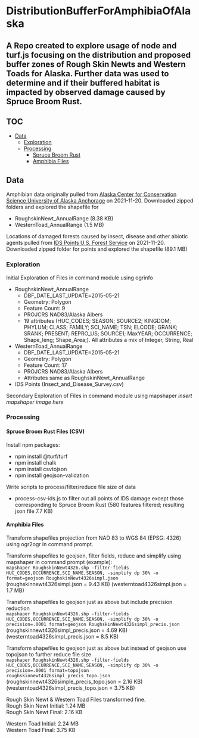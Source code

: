 # DistributionBufferForAmphibiaOfAlaska

## A Repo created to explore usage of node and turf.js focusing on the distribution and proposed buffer zones of Rough Skin Newts and Western Toads for Alaska. Further data was used to determine and if their buffered habitat is impacted by observed damage caused by Spruce Broom Rust.

## TOC
- [Data](#Data)
    - [Exploration](#Exploration)
    - [Processing](#Processing)
        - [Spruce Broom Rust](#Spruce-Broom-Rust-File)
        - [Amphibia Files](#Amphibia-Files)

## Data
Amphibian data originally pulled from [Alaska Center for Conservation Science University of Alaska Anchorage](http://akgap.uaa.alaska.edu/species-data/) on 2021-11-20. Downloaded zipped folders and explored the shapefile for 

- RoughskinNewt_AnnualRange (8.38 KB)
- WesternToad_AnnualRange (1.5 MB)

Locations of damaged forests caused by insect, disease and other abiotic agents pulled from [IDS Points U.S. Forest Service](https://gis.data.alaska.gov/search?collection=Dataset&q=point) on 2021-11-20. Downloaded zipped folder for points and explored the shapefile (89.1 MB)

### Exploration
Initial Exploration of Files in command module using ogrinfo

- RoughskinNewt_AnnualRange 
    - DBF_DATE_LAST_UPDATE=2015-05-21
    - Geometry: Polygon
    - Feature Count: 9
    - PROJCRS NAD83/Alaska Albers
    - 19 attributes (HUC_CODES; SEASON; SOURCE2; KINGDOM; PHYLUM; CLASS; FAMILY; SCI_NAME; TSN; ELCODE; GRANK; SRANK; PRESENT; REPRO_US; SOURCE1; MaxYEAR; OCCURRENCE; Shape_leng; Shape_Area;). All attributes a mix of Integer, String, Real
- WesternToad_AnnualRange
    - DBF_DATE_LAST_UPDATE=2015-05-21
    - Geometry: Polygon
    - Feature Count: 17 
    - PROJCRS NAD83/Alaska Albers
    - Attributes same as RoughskinNewt_AnnualRange 
- IDS Points (Insect_and_Disease_Survey.csv) 

Secondary Exploration of Files in command module using mapshaper
*insert mapshaper image here*

### Processing

#### Spruce Broom Rust Files (CSV)
Install npm packages:
- npm install @turf/turf
- npm install chalk
- npm install csvtojson
- npm install geojson-validation

Write scripts to process/filter/reduce file size of data
- process-csv-ids.js to filter out all points of IDS damage except those corresponding to Spruce Broom Rust (580 features filtered; resulting json file 7.7 KB)

#### Amphibia Files
Transform shapefiles projection from NAD 83 to WGS 84 (EPSG: 4326) using ogr2ogr in command prompt.

Transform shapefiles to geojson, filter fields, reduce and simplify using mapshaper in command prompt (example):  
`mapshaper RoughskinNewt4326.shp -filter-fields HUC_CODES,OCCURRENCE,SCI_NAME,SEASON, -simplify dp 30% -o format=geojson RoughskinNewt4326simpl.json`  
(roughskinnewt4326simpl.json = 9.43 KB)
(westerntoad4326simpl.json = 1.7 MB)

Transform shapefiles to geojson just as above but include precision reduction  
`mapshaper RoughskinNewt4326.shp -filter-fields HUC_CODES,OCCURRENCE,SCI_NAME,SEASON, -simplify dp 30% -o precision=.0001 format=geojson RoughskinNewt4326simpl_precis.json`  
(roughskinnewt4326simpl_precis.json = 4.69 KB)
(westerntoad4326simpl_precis.json = 8.5 KB)

Transform shapefiles to geojson just as above but instead of geojson use topojson to further reduce file size  
`mapshaper RoughskinNewt4326.shp -filter-fields HUC_CODES,OCCURRENCE,SCI_NAME,SEASON, -simplify dp 30% -o precision=.0001 format=topojson roughskinnewt4326simpl_precis_topo.json`  
(roughskinnewt4326simple_precis_topo.json = 2.16 KB)  
(westerntoad4326simpl_precis_topo.json = 3.75 KB)

Rough Skin Newt & Western Toad Files transformed fine.  
Rough Skin Newt Initial: 1.24 MB  
Rough Skin Newt Final: 2.16 KB  

Western Toad Initial: 2.24 MB  
Western Toad Final: 3.75 KB  



